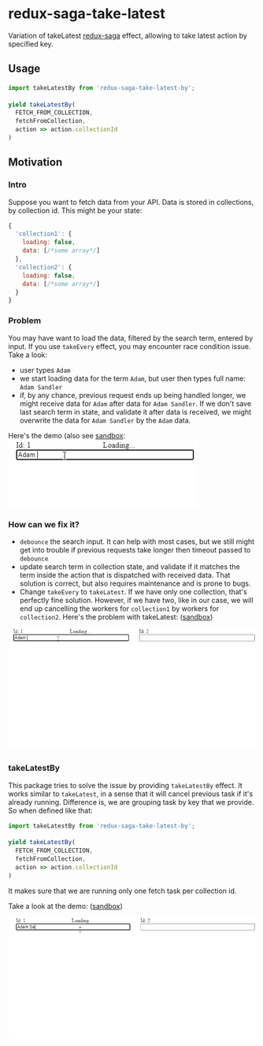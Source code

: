# redux-saga-take-latest

Variation of takeLatest [redux-saga](https://redux-saga.js.org/) effect, allowing to take latest action by specified key.

## Usage

```js
import takeLatestBy from 'redux-saga-take-latest-by';

yield takeLatestBy(
  FETCH_FROM_COLLECTION,
  fetchFromCollection,
  action => action.collectionId
)
```

## Motivation

### Intro

Suppose you want to fetch data from your API. Data is stored in collections, by collection id. This might be your state:

```js
{
  'collection1': {
    loading: false,
    data: [/*some array*/]
  },
  'collection2': {
    loading: false,
    data: [/*some array*/]
  }
}
```

### Problem

You may have want to load the data, filtered by the search term, entered by input. If you use `takeEvery` effect, you may encounter race condition issue. Take a look:

- user types `Adam`
- we start loading data for the term `Adam`, but user then types full name: `Adam Sandler`
- if, by any chance, previous request ends up being handled longer, we might receive data for `Adam` after data for `Adam Sandler`. If we don't save last search term in state, and validate it after data is received, we might overwrite the data for `Adam Sandler` by the `Adam` data.

Here's the demo (also see [sandbox](https://codesandbox.io/s/take-latest-by-problem-md5mo?file=/saga.js):
![Problem](demo/problem.gif)

### How can we fix it?

- `debounce` the search input. It can help with most cases, but we still might get into trouble if previous requests take longer then timeout passed to `debounce`
- update search term in collection state, and validate if it matches the term inside the action that is dispatched with received data. That solution is correct, but also requires maintenance and is prone to bugs.
- Change `takeEvery` to `takeLatest`. If we have only one collection, that's perfectly fine solution. However, if we have two, like in our case, we will end up cancelling the workers for `collection1` by workers for `collection2`.
  Here's the problem with takeLatest: ([sandbox](https://codesandbox.io/s/take-latest-by-problem-take-latest-e4s6r?file=/saga.js))

![Take latest problem](demo/takeLatestProblem.gif)

### takeLatestBy

This package tries to solve the issue by providing `takeLatestBy` effect. It works similar to `takeLatest`, in a sense that it will cancel previous task if it's already running. Difference is, we are grouping task by key that we provide. So when defined like that:

```js
import takeLatestBy from 'redux-saga-take-latest-by';

yield takeLatestBy(
  FETCH_FROM_COLLECTION,
  fetchFromCollection,
  action => action.collectionId
)
```

It makes sure that we are running only one fetch task per collection id.

Take a look at the demo: ([sandbox](https://codesandbox.io/s/take-latest-by-solution-t88fh?file=/saga.js))

![Solution](demo/solution.gif)
